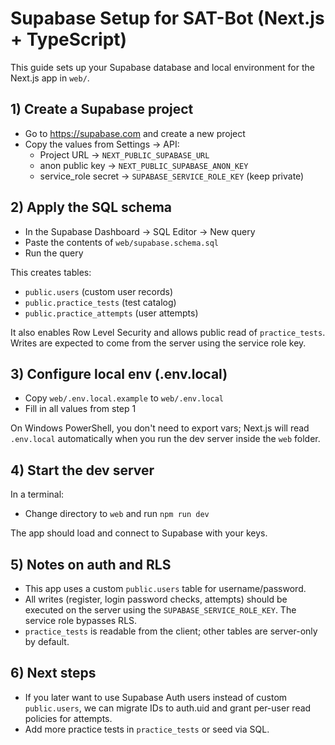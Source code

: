 # Supabase Setup for SAT-Bot (Next.js + TypeScript)

This guide sets up your Supabase database and local environment for the Next.js app in `web/`.

## 1) Create a Supabase project
- Go to https://supabase.com and create a new project
- Copy the values from Settings → API:
  - Project URL → `NEXT_PUBLIC_SUPABASE_URL`
  - anon public key → `NEXT_PUBLIC_SUPABASE_ANON_KEY`
  - service_role secret → `SUPABASE_SERVICE_ROLE_KEY` (keep private)

## 2) Apply the SQL schema
- In the Supabase Dashboard → SQL Editor → New query
- Paste the contents of `web/supabase.schema.sql`
- Run the query

This creates tables:
- `public.users` (custom user records)
- `public.practice_tests` (test catalog)
- `public.practice_attempts` (user attempts)

It also enables Row Level Security and allows public read of `practice_tests`. Writes are expected to come from the server using the service role key.

## 3) Configure local env (.env.local)
- Copy `web/.env.local.example` to `web/.env.local`
- Fill in all values from step 1

On Windows PowerShell, you don't need to export vars; Next.js will read `.env.local` automatically when you run the dev server inside the `web` folder.

## 4) Start the dev server
In a terminal:
- Change directory to `web` and run `npm run dev`

The app should load and connect to Supabase with your keys.

## 5) Notes on auth and RLS
- This app uses a custom `public.users` table for username/password.
- All writes (register, login password checks, attempts) should be executed on the server using the `SUPABASE_SERVICE_ROLE_KEY`. The service role bypasses RLS.
- `practice_tests` is readable from the client; other tables are server-only by default.

## 6) Next steps
- If you later want to use Supabase Auth users instead of custom `public.users`, we can migrate IDs to auth.uid and grant per-user read policies for attempts.
- Add more practice tests in `practice_tests` or seed via SQL.
